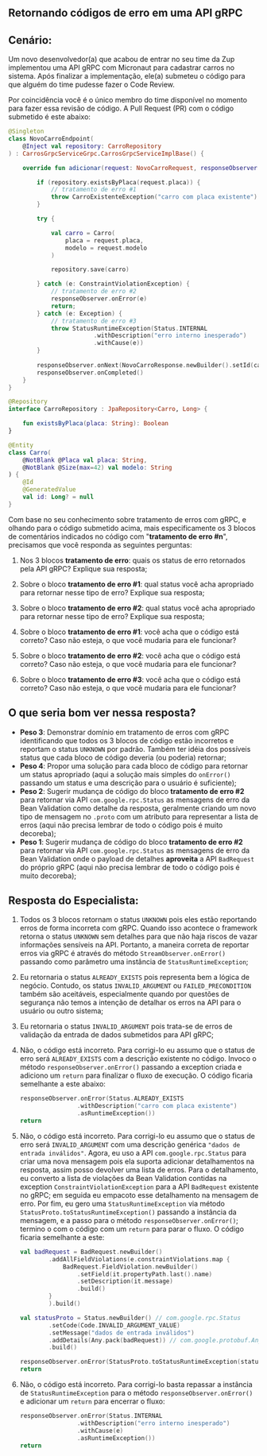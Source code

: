 ## Retornando códigos de erro em uma API gRPC

## Cenário:

Um novo desenvolvedor(a) que acabou de entrar no seu time da Zup implementou uma API gRPC com Micronaut para cadastrar carros no sistema. Após finalizar a implementação, ele(a) submeteu o código para que alguém do time pudesse fazer o Code Review.

Por coincidência você é o único membro do time disponível no momento para fazer essa revisão de código. A Pull Request (PR) com o código submetido é este abaixo:

```kotlin
@Singleton
class NovoCarroEndpoint(
    @Inject val repository: CarroRepository 
) : CarrosGrpcServiceGrpc.CarrosGrpcServiceImplBase() {

    override fun adicionar(request: NovoCarroRequest, responseObserver: StreamObserver<NovoCarroResponse>) {

        if (repository.existsByPlaca(request.placa)) {
            // tratamento de erro #1
            throw CarroExistenteException("carro com placa existente")
        }

        try {

            val carro = Carro(
                placa = request.placa, 
                modelo = request.modelo
            )

            repository.save(carro)

        } catch (e: ConstraintViolationException) {
            // tratamento de erro #2
            responseObserver.onError(e)
            return;
        } catch (e: Exception) {
            // tratamento de erro #3
            throw StatusRuntimeException(Status.INTERNAL
                        .withDescription("erro interno inesperado")
                        .withCause(e))
        }
        
        responseObserver.onNext(NovoCarroResponse.newBuilder().setId(carro.id).build())
        responseObserver.onCompleted()
    }
}

@Repository
interface CarroRepository : JpaRepository<Carro, Long> {

    fun existsByPlaca(placa: String): Boolean
}

@Entity
class Carro(
    @NotBlank @Placa val placa: String, 
    @NotBlank @Size(max=42) val modelo: String
) {
    @Id
    @GeneratedValue
    val id: Long? = null
}
```

Com base no seu conhecimento sobre tratamento de erros com gRPC, e olhando para o código submetido acima, mais especificamente os 3 blocos de comentários indicados no código com "**tratamento de erro #n**", precisamos que você responda as seguintes perguntas:

1. Nos 3 blocos **tratamento de erro**: quais os status de erro retornados pela API gRPC? Explique sua resposta;

2. Sobre o bloco **tratamento de erro #1**: qual status você acha apropriado para retornar nesse tipo de erro? Explique sua resposta;

3. Sobre o bloco **tratamento de erro #2**: qual status você acha apropriado para retornar nesse tipo de erro? Explique sua resposta;

4. Sobre o bloco **tratamento de erro #1**: você acha que o código está correto? Caso não esteja, o que você mudaria para ele funcionar?

5. Sobre o bloco **tratamento de erro #2**: você acha que o código está correto? Caso não esteja, o que você mudaria para ele funcionar?

6. Sobre o bloco **tratamento de erro #3**: você acha que o código está correto? Caso não esteja, o que você mudaria para ele funcionar?

## O que seria bom ver nessa resposta?

- **Peso 3**: Demonstrar domínio em tratamento de erros com gRPC identificando que todos os 3 blocos de código estão incorretos e reportam o status `UNKNOWN` por padrão. Também ter idéia dos possíveis status que cada bloco de código deveria (ou poderia) retornar;
- **Peso 4**: Propor uma solução para cada bloco de código para retornar um status apropriado (aqui a solução mais simples do `onError()` passando um status e uma descrição para o usuário é suficiente);
- **Peso 2**: Sugerir mudança de código do bloco **tratamento de erro #2** para retornar via API `com.google.rpc.Status` as mensagens de erro da Bean Validation como detalhe da resposta, geralmente criando um novo tipo de mensagem no `.proto` com um atributo para representar a lista de erros (aqui não precisa lembrar de todo o código pois é muito decoreba); 
- **Peso 1**: Sugerir mudança de código do bloco **tratamento de erro #2** para retornar via API `com.google.rpc.Status` as mensagens de erro da Bean Validation onde o payload de detalhes **aproveita** a API `BadRequest` do próprio gRPC (aqui não precisa lembrar de todo o código pois é muito decoreba); 

## Resposta do Especialista:

1. Todos os 3 blocos retornam o status `UNKNOWN` pois eles estão reportando erros de forma incorreta com gRPC. Quando isso acontece o framework retorna o status `UNKNOWN` sem detalhes para que não haja riscos de vazar informações sensíveis na API. Portanto, a maneira correta de reportar erros via gRPC é através do método `StreamObserver.onError()` passando como parâmetro uma instância de `StatusRuntimeException`;

2. Eu retornaria o status `ALREADY_EXISTS` pois representa bem a lógica de negócio. Contudo, os status `INVALID_ARGUMENT` ou `FAILED_PRECONDITION` também são aceitáveis, especialmente quando por questões de segurança não temos a intenção de detalhar os erros na API para o usuário ou outro sistema;

3. Eu retornaria o status `INVALID_ARGUMENT` pois trata-se de erros de validação da entrada de dados submetidos para API gRPC;

4. Não, o código está incorreto. Para corrigi-lo eu assumo que o status de erro será `ALREADY_EXISTS` com a descrição existente no código. Invoco o método `responseObserver.onError()` passando a exception criada e adiciono um `return` para finalizar o fluxo de execução. O código ficaria semelhante a este abaixo:
    ```kotlin
    responseObserver.onError(Status.ALREADY_EXISTS
                    .withDescription("carro com placa existente")
                    .asRuntimeException())
    return
    ```

5. Não, o código está incorreto. Para corrigi-lo eu assumo que o status de erro será `INVALID_ARGUMENT` com uma descrição genérica `"dados de entrada inválidos"`. Agora, eu uso a API `com.google.rpc.Status` para criar uma nova mensagem pois ela suporta adicionar detalhamentos na resposta, assim posso devolver uma lista de erros. Para o detalhamento, eu converto a lista de violações da Bean Validation contidas na exception `ConstraintViolationException` para a API `BadRequest` existente no gRPC; em seguida eu empacoto esse detalhamento na mensagem de erro. Por fim, eu gero uma `StatusRuntimeException` via método `StatusProto.toStatusRuntimeException()` passando a instância da mensagem, e a passo para o método `responseObserver.onError()`; termino o com o código com um `return` para parar o fluxo. O código ficaria semelhante a este:
    ```kotlin
    val badRequest = BadRequest.newBuilder()
            .addAllFieldViolations(e.constraintViolations.map {
                BadRequest.FieldViolation.newBuilder()
                    .setField(it.propertyPath.last().name)
                    .setDescription(it.message)
                    .build()
            }
            ).build()
    
    val statusProto = Status.newBuilder() // com.google.rpc.Status
            .setCode(Code.INVALID_ARGUMENT_VALUE)
            .setMessage("dados de entrada inválidos")
            .addDetails(Any.pack(badRequest)) // com.google.protobuf.Any
            .build()
    
    responseObserver.onError(StatusProto.toStatusRuntimeException(statusProto))
    return
    ```

6. Não, o código está incorreto. Para corrigi-lo basta repassar a instância de `StatusRuntimeException` para o método `responseObserver.onError()` e adicionar um `return` para encerrar o fluxo:
    ```kotlin
    responseObserver.onError(Status.INTERNAL
                    .withDescription("erro interno inesperado")
                    .withCause(e)
                    .asRuntimeException())
    return
    ```